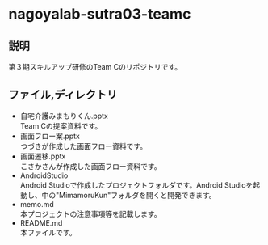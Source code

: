 ﻿# nagoyalab-sutra03-teamc

## 説明
第３期スキルアップ研修のTeam Cのリポジトリです。

## ファイル,ディレクトリ
* 自宅介護みまもりくん.pptx  
  Team Cの提案資料です。
* 画面フロー案.pptx  
  つづきが作成した画面フロー資料です。
* 画面遷移.pptx  
  こさかさんが作成した画面フロー資料です。
* AndroidStudio  
  Android Studioで作成したプロジェクトフォルダです。Android Studioを起動し、中の"MimamoruKun"フォルダを開くと開発できます。
* memo.md  
  本プロジェクトの注意事項等を記載します。
* README.md  
  本ファイルです。
